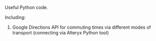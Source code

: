 Useful Python code.

Including:

1. Google Directions API for commuting times via different modes of transport (connecting via Alteryx Python tool)
